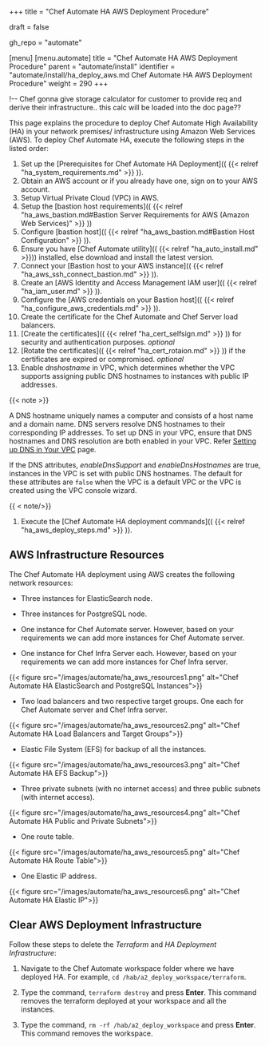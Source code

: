 +++
title = "Chef Automate HA AWS Deployment Procedure"

draft = false

gh_repo = "automate"

[menu]
  [menu.automate]
    title = "Chef Automate HA AWS Deployment Procedure"
    parent = "automate/install"
    identifier = "automate/install/ha_deploy_aws.md Chef Automate HA AWS Deployment Procedure"
    weight = 290
+++

!-- Chef gonna give storage calculator for customer to provide req and derive their infrastructure.. this calc will be loaded into the doc page??

This page explains the procedure to deploy Chef Automate High Availability (HA) in your network premises/ infrastructure using Amazon Web Services (AWS). To deploy Chef Automate HA, execute the following steps in the listed order:

1. Set up the [Prerequisites for Chef Automate HA Deployment](( {{< relref "ha_system_requirements.md" >}} )).
1. Obtain an AWS account or if you already have one, sign on to your AWS account.
1. Setup Virtual Private Cloud (VPC) in AWS.
1. Setup the [bastion host requirements](( {{< relref "ha_aws_bastion.md#Bastion Server Requirements for AWS (Amazon Web Services)" >}} ))
1. Configure [bastion host](( {{< relref "ha_aws_bastion.md#Bastion Host Configuration" >}} )).
1. Ensure you have [Chef Automate utility](( {{< relref "ha_auto_install.md" >}})) installed, else download and install the latest version.
1. Connect your [Bastion host to your AWS instance](( {{< relref "ha_aws_ssh_connect_bastion.md" >}} )).
1. Create an [AWS Identity and Access Management IAM user](( {{< relref "ha_iam_user.md" >}} )).
1. Configure the [AWS credentials on your Bastion host](( {{< relref "ha_configure_aws_credentials.md" >}} )).
1. Create the certificate for the Chef Automate and Chef Server load balancers.
1. [Create the certificates](( {{< relref "ha_cert_selfsign.md" >}} )) for security and authentication purposes. _optional_
1. [Rotate the certificates](( {{< relref "ha_cert_rotaion.md" >}} )) if the certificates are expired or compromised. _optional_
1. Enable *dnshostname* in VPC, which determines whether the VPC supports assigning public DNS hostnames to instances with public IP addresses.

{{< note >}}

A DNS hostname uniquely names a computer and consists of a host name and a domain name. DNS servers resolve DNS hostnames to their corresponding IP addresses. To set up DNS in your VPC, ensure that DNS hostnames and DNS resolution are both enabled in your VPC. Refer [Setting up DNS in Your VPC](https://docs.aws.amazon.com/glue/latest/dg/set-up-vpc-dns.html) page.

If the DNS attributes, *enableDnsSupport* and *enableDnsHostnames* are true, instances in the VPC is set with public DNS hostnames. The default for these attributes are `false` when the VPC is a default VPC or the VPC is created using the VPC console wizard.

{{ < note/>}}

1. Execute the [Chef Automate HA deployment commands](( {{< relref "ha_aws_deploy_steps.md" >}} )).

## AWS Infrastructure Resources

The Chef Automate HA deployment using AWS creates the following network resources:

- Three instances for ElasticSearch node.

- Three instances for PostgreSQL node.

- One instance for Chef Automate server. However, based on your requirements we can add more instances for Chef Automate server.

- One instance for Chef Infra Server each. However, based on your requirements we can add more instances for Chef Infra server.

{{< figure src="/images/automate/ha_aws_resources1.png" alt="Chef Automate HA ElasticSearch and PostgreSQL Instances">}}

- Two load balancers and two respective target groups. One each for Chef Automate server and Chef Infra server.

{{< figure src="/images/automate/ha_aws_resources2.png" alt="Chef Automate HA Load Balancers and Target Groups">}}

- Elastic File System (EFS) for backup of all the instances.

{{< figure src="/images/automate/ha_aws_resources3.png" alt="Chef Automate HA EFS Backup">}}

- Three private subnets (with no internet access) and three public subnets (with internet access).

{{< figure src="/images/automate/ha_aws_resources4.png" alt="Chef Automate HA Public and Private Subnets">}}

- One route table.

{{< figure src="/images/automate/ha_aws_resources5.png" alt="Chef Automate HA Route Table">}}

- One Elastic IP address.

{{< figure src="/images/automate/ha_aws_resources6.png" alt="Chef Automate HA Elastic IP">}}

## Clear AWS Deployment Infrastructure

Follow these steps to delete the *Terraform* and *HA Deployment Infrastructure*:

1. Navigate to the Chef Automate workspace folder where we have deployed HA. For example, `cd /hab/a2_deploy_workspace/terraform`.

1. Type the command, `terraform destroy` and press **Enter**. This command removes the terraform deployed at your workspace and all the instances.

1. Type the command, `rm -rf /hab/a2_deploy_workspace` and press **Enter**. This command removes the workspace.
